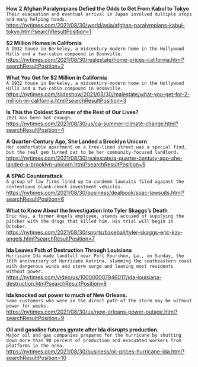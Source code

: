 **How 2 Afghan Paralympians Defied the Odds to Get From Kabul to Tokyo**\
`Their evacuation and eventual arrival in Japan involved multiple stops and many helping hands.`\
https://nytimes.com/2021/08/30/world/asia/afghan-paralympians-kabul-tokyo.html?searchResultPosition=1

**$2 Million Homes in California**\
`A 1932 house in Berkeley, a midcentury-modern home in the Hollywood Hills and a two-cabin compound in Boonville.`\
https://nytimes.com/2021/08/30/realestate/home-prices-california.html?searchResultPosition=2

**What You Get for $2 Million in California**\
`A 1932 house in Berkeley, a midcentury-modern home in the Hollywood Hills and a two-cabin compound in Boonville.`\
https://nytimes.com/slideshow/2021/08/30/realestate/what-you-get-for-2-million-in-california.html?searchResultPosition=3

**Is This the Coldest Summer of the Rest of Our Lives?**\
`2021 has been hot enough.`\
https://nytimes.com/2021/08/30/us/ca-summer-climate-change.html?searchResultPosition=4

**A Quarter-Century Ago, She Landed a Brooklyn Unicorn**\
`Her comfortable apartment on a tree-lined street was a special find, but the real gem turned out to be her community-focused landlord.`\
https://nytimes.com/2021/08/30/realestate/a-quarter-century-ago-she-landed-a-brooklyn-unicorn.html?searchResultPosition=5

**A SPAC Counterattack**\
`A group of law firms lined up to condemn lawsuits filed against the contentious blank-check investment vehicles.`\
https://nytimes.com/2021/08/30/business/dealbook/spac-lawsuits.html?searchResultPosition=6

**What to Know About the Investigation Into Tyler Skaggs’s Death**\
`Eric Kay, a former Angels employee, stands accused of supplying the pitcher with the drugs that killed him. His trial will begin in October.`\
https://nytimes.com/2021/08/30/sports/baseball/tyler-skaggs-eric-kay-angels.html?searchResultPosition=7

**Ida Leaves Path of Destruction Through Louisiana**\
`Hurricane Ida made landfall near Port Fourchon, La., on Sunday, the 16th anniversary of Hurricane Katrina, slamming the southeastern coast with dangerous winds and storm surge and leaving most residents without power.`\
https://nytimes.com/video/us/100000007946017/ida-louisiana-destruction.html?searchResultPosition=8

**Ida knocked out power to much of New Orleans.**\
`Some customers who were in the direct path of the storm may be without power for weeks.`\
https://nytimes.com/2021/08/30/us/new-orleans-power-outage.html?searchResultPosition=9

**Oil and gasoline futures gyrate after Ida disrupts production.**\
`Major oil and gas companies prepared for the hurricane by shutting down more than 90 percent of production and evacuated workers from platforms in the area.`\
https://nytimes.com/2021/08/30/business/oil-prices-hurricane-ida.html?searchResultPosition=10

